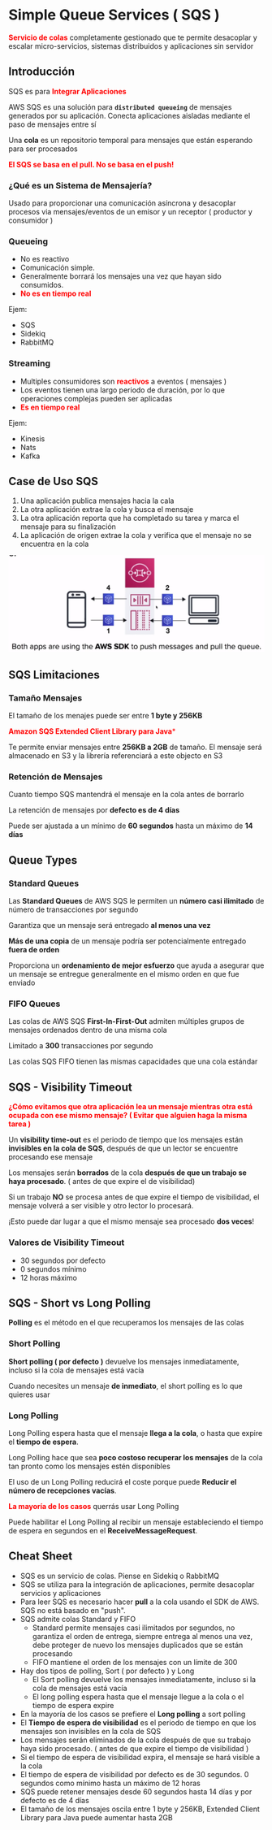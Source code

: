 # Simple Queue Services ( SQS )

<span class="text-red">**Servicio de colas**</span>
completamente gestionado que te permite desacoplar y
escalar micro-servicios, sistemas distribuidos y
aplicaciones sin servidor

## Introducción

SQS es para <span class="text-red">**Integrar Aplicaciones**</span>

AWS SQS es una solución para **`distributed queueing`** de
mensajes generados por su aplicación. Conecta aplicaciones aisladas
mediante el paso de mensajes entre sí

Una **cola** es un repositorio temporal para mensajes que están
esperando para ser procesados

<span class="text-red">**El SQS se basa en el pull.
No se basa en el push!**</span>

### ¿Qué es un Sistema de Mensajería?

Usado para proporcionar una comunicación asíncrona y desacoplar
procesos via mensajes/eventos de un emisor y un receptor
( productor y consumidor )

### Queueing

- No es reactivo
- Comunicación simple.
- Generalmente borrará los mensajes una vez que hayan sido consumidos.
- <span class="text-red">**No es en tiempo real**</span>

Ejem:

- SQS
- Sidekiq
- RabbitMQ

### Streaming

- Multiples consumidores son
<span class="text-red">**reactivos**</span> a eventos
( mensajes )
- Los eventos tienen una largo periodo de duración, por lo que
operaciones complejas pueden ser aplicadas
- <span class="text-red">**Es en tiempo real**</span>

Ejem:

- Kinesis
- Nats
- Kafka

## Case de Uso SQS

1. Una aplicación publica mensajes hacia la cala
2. La otra aplicación extrae la cola y busca el mensaje
3. La otra aplicación reporta que ha completado su tarea y
marca el mensaje para su finalización
4. La aplicación de origen extrae la cola y verifica que el
mensaje no se encuentra en la cola

<img
  src="../../public/images/sqs/use_case.png"
  alt="Use Case" />

## SQS Limitaciones

### Tamaño Mensajes

El tamaño de los menajes puede ser entre **1 byte y 256KB**

<span class="text-red">**Amazon SQS Extended Client Library
para Java***</span>

Te permite enviar mensajes entre **256KB a 2GB** de tamaño.
El mensaje será almacenado en S3 y la librería referenciará
a este objecto en S3

### Retención de Mensajes

Cuanto tiempo SQS mantendrá el mensaje en la cola antes de
borrarlo

La retención de mensajes por **defecto es de 4 días**

Puede ser ajustada a un mínimo de **60 segundos** hasta
un máximo de **14 días**

## Queue Types

### Standard Queues

Las **Standard Queues** de AWS SQS le permiten un
**número casi ilimitado** de número de transacciones por segundo

Garantiza que un mensaje será entregado **al menos una vez**

**Más de una copia** de un mensaje podría ser potencialmente
entregado **fuera de orden**

Proporciona un **ordenamiento de mejor esfuerzo** que ayuda
a asegurar que un mensaje se entregue generalmente en el
mismo orden en que fue enviado

### FIFO Queues

Las colas de AWS SQS **First-In-First-Out** admiten múltiples
grupos de mensajes ordenados dentro de una misma cola

Limitado a **300** transacciones por segundo

Las colas SQS FIFO tienen las mismas capacidades que una
cola estándar

## SQS - Visibility Timeout

<span class="text-red" style="font-weight: bold;">
¿Cómo evitamos que otra aplicación lea un mensaje mientras otra
está ocupada con ese mismo mensaje?
( Evitar que alguien haga la misma tarea )
</span>

Un **visibility time-out** es el periodo de tiempo que los mensajes
están **invisibles en la cola de SQS**, después de que un
lector se encuentre procesando ese mensaje

Los mensajes serán **borrados** de la cola
**después de que un trabajo se haya procesado**.
( antes de que expire el de visibilidad)

Si un trabajo **NO** se procesa antes de que expire el tiempo
de visibilidad, el mensaje volverá a ser visible y otro lector
lo procesará.

¡Esto puede dar lugar a que el mismo mensaje sea
procesado **dos veces**!

### Valores de Visibility Timeout

- 30 segundos por defecto
- 0 segundos mínimo
- 12 horas máximo

## SQS - Short vs Long Polling

**Polling** es el método en el que recuperamos los mensajes de
las colas

### Short Polling

**Short polling ( por defecto )** devuelve los mensajes
inmediatamente, incluso si la cola de mensajes está vacía

Cuando necesites un mensaje **de inmediato**, el short polling
es lo que quieres usar

### Long Polling

Long Polling espera hasta que el mensaje **llega a la cola**,
o hasta que expire el **tiempo de espera**.

Long Polling hace que sea **poco costoso recuperar los mensajes**
de la cola tan pronto como los mensajes estén disponibles

El uso de un Long Polling reducirá el coste porque puede
**Reducir el número de recepciones vacías**.

<span class="text-red">**La mayoría de los casos**</span> querrás
usar Long Polling

Puede habilitar el Long Polling al recibir un mensaje estableciendo
el tiempo de espera en segundos en el **ReceiveMessageRequest**.


## Cheat Sheet

- SQS es un servicio de colas. Piense en Sidekiq o RabbitMQ
- SQS se utiliza para la integración de aplicaciones, permite
desacoplar servicios y aplicaciones
- Para leer SQS es necesario hacer **pull** a la cola usando
el SDK de AWS. SQS no está basado en "push".
- SQS admite colas Standard y FIFO
  - Standard permite mensajes casi ilimitados por segundos,
  no garantiza el orden de entrega, siempre entrega
  al menos una vez, debe proteger de nuevo los mensajes duplicados
  que se están procesando
  - FIFO mantiene el orden de los mensajes con un límite de 300
- Hay dos tipos de polling, Sort ( por defecto ) y Long
  - El Sort polling devuelve los mensajes inmediatamente,
  incluso si la cola de mensajes está vacía
  - El long polling espera hasta que el mensaje llegue a la cola
  o el tiempo de espera expire
- En la mayoría de los casos se prefiere el **Long polling**
a sort polling
- El **Tiempo de espera de visibilidad** es el periodo de
tiempo en que los mensajes son invisibles en la cola de SQS
- Los mensajes serán eliminados de la cola después de que
su trabajo haya sido procesado. ( antes de que expire el
tiempo de visibilidad )
- Si el tiempo de espera de visibilidad expira, el mensaje
se hará visible a la cola
- El tiempo de espera de visibilidad por defecto es de 30 segundos.
0 segundos como mínimo hasta un máximo de 12 horas
- SQS puede retener mensajes desde 60 segundos hasta 14 días
y por defecto es de 4 días
- El tamaño de los mensajes oscila entre 1 byte y 256KB,
Extended Client Library para Java puede aumentar hasta 2GB

<style>
.text-red {
  color: red;
}
</style>
